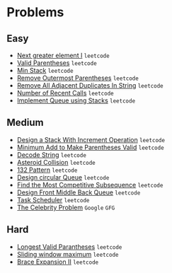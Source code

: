 # Problems

## Easy
- [Next greater element I](https://leetcode.com/problems/next-greater-element-i/) `leetcode`
- [Valid Parentheses](https://leetcode.com/problems/valid-parentheses/) `leetcode`
- [Min Stack](https://leetcode.com/problems/min-stack/) `leetcode`
- [Remove Outermost Parentheses](https://leetcode.com/problems/remove-outermost-parentheses/) `leetcode`
- [Remove All Adjacent Duplicates In String](https://leetcode.com/problems/remove-all-adjacent-duplicates-in-string/) `leetcode`
- [Number of Recent Calls](https://leetcode.com/problems/number-of-recent-calls/) `leetcode`
- [Implement Queue using Stacks](https://leetcode.com/problems/implement-queue-using-stacks/) `leetcode`
## Medium
- [Design a Stack With Increment Operation](https://leetcode.com/problems/design-a-stack-with-increment-operation/) `leetcode`
- [Minimum Add to Make Parentheses Valid](https://leetcode.com/problems/minimum-add-to-make-parentheses-valid/) `leetcode`
- [Decode String](https://leetcode.com/problems/decode-string/) `leetcode`
- [Asteroid Collision](https://leetcode.com/problems/asteroid-collision/) `leetcode`
- [132 Pattern](https://leetcode.com/problems/132-pattern/) `leetcode`
- [Design circular Queue](https://leetcode.com/problems/design-circular-queue/) `leetcode`
- [Find the Most Competitive Subsequence](https://leetcode.com/problems/find-the-most-competitive-subsequence/) `leetcode`
- [Design Front Middle Back Queue](https://leetcode.com/problems/design-front-middle-back-queue/) `leetcode`
- [Task Scheduler](https://leetcode.com/problems/task-scheduler/) `leetcode`
- [The Celebrity Problem](https://practice.geeksforgeeks.org/problems/the-celebrity-problem/1/) `Google` `GFG`

## Hard
- [Longest Valid Parantheses](https://leetcode.com/problems/longest-valid-parentheses/) `leetcode`
- [Sliding window maximum](https://leetcode.com/problems/sliding-window-maximum/) `leetcode`
- [Brace Expansion II](https://leetcode.com/problems/brace-expansion-ii/) `leetcode`